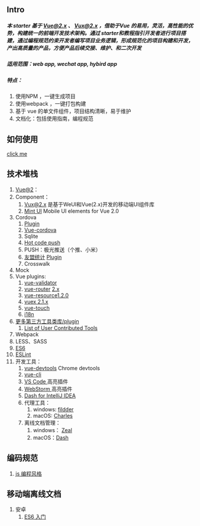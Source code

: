 ## Intro
##### 本 starter 基于 Vue@2.x 、 Vux@2.x ，借助于Vue 的易用，灵活，高性能的优势，构建统一的前端开发技术架构。通过 starter和教程指引开发者进行项目搭建，通过编程规范约束开发者编写项目业务逻辑，形成规范化的项目构建和开发，产出高质量的产品，方便产品后续交接、维护、和二次开发
##### 适用范围：web app, wechat app, hybird app
##### 特点： 
   1. 使用NPM ，一键生成项目
   1. 使用webpack ，一键打包构建
   1. 基于 vue 的单文件组件，项目结构清晰，易于维护
   1. 文档化：包括使用指南，编程规范

    
## 如何使用

[click me](docs/npm.md)

## 技术堆栈

1. [Vue@2](http://cn.vuejs.org)：
1. Component：
    1. [Vux@2.x](https://vux.li/) 是基于WeUI和Vue(2.x)开发的移动端UI组件库
    1. [Mint UI](https://github.com/ElemeFE/mint-ui) Mobile UI elements for Vue 2.0
1. Cordova
   1. [Plugin](http://cordova.apache.org/docs/en/latest/guide/overview/index.html)
   1. [Vue-cordova](https://github.com/kartsims/vue-cordova)
   1. Sqlite
   1. [Hot code push](https://github.com/nordnet/cordova-hot-code-push)
   1. PUSH：极光推送（个推、小米）
   1. [友盟统计](http://www.umeng.com/) [Plugin](https://github.com/search?utf8=%E2%9C%93&q=umeng+cordova&type=Repositories&ref=searchresults)
   1. Crosswalk
1. Mock
1. Vue plugins:
    1. [vue-validator](https://github.com/vuejs/awesome-vue#validation) 
    1. [vue-router](https://github.com/vuejs/vue-router)  [2.x](https://router.vuejs.org/zh-cn/)
    1. [vue-resource](https://github.com/pagekit/vue-resource)[1.2.0](https://github.com/pagekit/vue-resource/tree/develop/docs)
    1. [vuex](https://github.com/vuejs/vuex)[ 2.1.x](http://vuex.vuejs.org/zh-cn/)
    1. [vue-touch](https://github.com/vuejs/vue-touch)
    1. [i18n](https://vux.li/#/zh-CN/vux-loader?id=i18n)
1. [更多第三方工具类库/plugin](docs/tools.md) 
    1. [List of User Contributed Tools](https://github.com/vuejs/awesome-vue#libraries--plugins)
1. Webpack
1. LESS、SASS
1. [ES6](http://es6.ruanyifeng.com)
1. [ESLint](http://eslint.org/docs/user-guide)
1. 开发工具： 
    1. [vue-devtools](https://chrome.google.com/webstore/detail/nhdogjmejiglipccpnnnanhbledajbpd) Chrome devtools
    1. [vue-cli](https://github.com/vuejs/vue-cli) 
    1. [VS Code ](https://marketplace.visualstudio.com/items/liuji-jim.vue) 高亮插件
    1. [WebStorm ](https://github.com/henjue/vue-for-idea) 高亮插件
    1. [Dash for IntelliJ IDEA ](https://plugins.jetbrains.com/idea/plugin/7351-dash)
    1. 代理工具：
        1. windows: [fildder](http://www.fiddler2.com/fiddler2/) 
        1. macOS: [Charles](http://www.charlesproxy.com/)
    1. 离线文档管理：
        1. windows： [Zeal](https://zealdocs.org/)
        1. macOS：[Dash](https://kapeli.com/dash)

## 编码规范
1. [js 编程风格](docs/style/js.md)


## 移动端离线文档

1. 安卓 
    1. [ES6 入门](docs/assets/apk/ES6Tutorial.apk)

